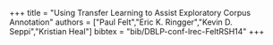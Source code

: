 +++
title =  "Using Transfer Learning to Assist Exploratory Corpus Annotation"
authors = ["Paul Felt","Eric K. Ringger","Kevin D. Seppi","Kristian Heal"]
bibtex = "bib/DBLP-conf-lrec-FeltRSH14"
+++
